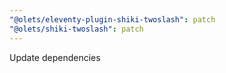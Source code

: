 ```yaml
---
"@olets/eleventy-plugin-shiki-twoslash": patch
"@olets/shiki-twoslash": patch
---
```


Update dependencies
